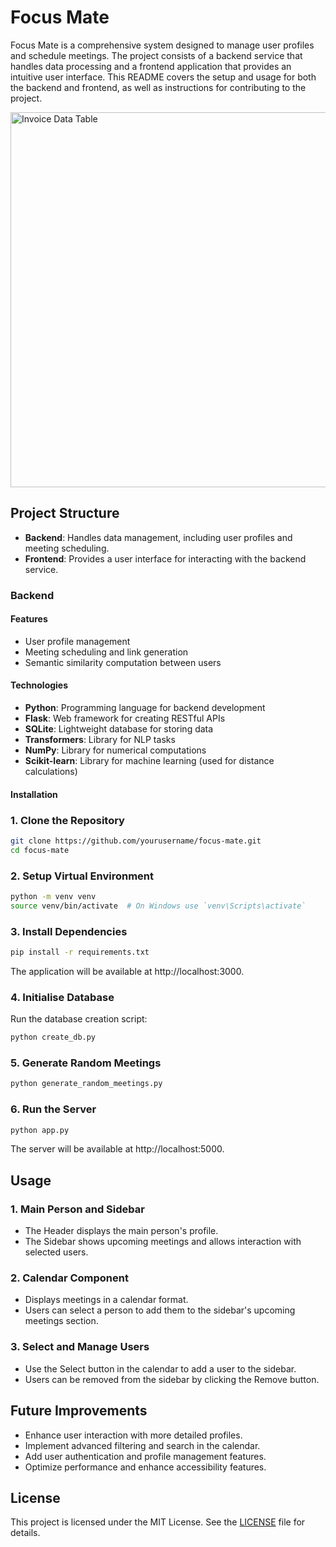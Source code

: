 # Focus Mate

Focus Mate is a comprehensive system designed to manage user profiles and schedule meetings. The project consists of a backend service that handles data processing and a frontend application that provides an intuitive user interface. This README covers the setup and usage for both the backend and frontend, as well as instructions for contributing to the project.

<img src="public/asset/front-end.png" alt="Invoice Data Table" width="600">

## Project Structure

- **Backend**: Handles data management, including user profiles and meeting scheduling.
- **Frontend**: Provides a user interface for interacting with the backend service.

### Backend

#### Features

- User profile management
- Meeting scheduling and link generation
- Semantic similarity computation between users

#### Technologies

- **Python**: Programming language for backend development
- **Flask**: Web framework for creating RESTful APIs
- **SQLite**: Lightweight database for storing data
- **Transformers**: Library for NLP tasks
- **NumPy**: Library for numerical computations
- **Scikit-learn**: Library for machine learning (used for distance calculations)

#### Installation

### 1. Clone the Repository

```bash
git clone https://github.com/yourusername/focus-mate.git
cd focus-mate
```

### 2. Setup Virtual Environment

```bash
python -m venv venv
source venv/bin/activate  # On Windows use `venv\Scripts\activate`
```

### 3. Install Dependencies

```bash
pip install -r requirements.txt
```

The application will be available at http://localhost:3000.

### 4. Initialise Database

Run the database creation script:

```bash
python create_db.py
```

### 5. Generate Random Meetings

```bash
python generate_random_meetings.py
```

### 6. Run the Server

```bash
python app.py
```

The server will be available at http://localhost:5000.

## Usage

### 1. Main Person and Sidebar

- The Header displays the main person's profile.
- The Sidebar shows upcoming meetings and allows interaction with selected users.

### 2. Calendar Component

- Displays meetings in a calendar format.
- Users can select a person to add them to the sidebar's upcoming meetings section.

### 3. Select and Manage Users

- Use the Select button in the calendar to add a user to the sidebar.
- Users can be removed from the sidebar by clicking the Remove button.

## Future Improvements

- Enhance user interaction with more detailed profiles.
- Implement advanced filtering and search in the calendar.
- Add user authentication and profile management features.
- Optimize performance and enhance accessibility features.

## License

This project is licensed under the MIT License. See the [LICENSE](https://chatgpt.com/c/LICENSE) file for details.
